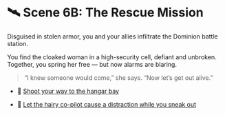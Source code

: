 
# 🛰️ Scene 6B: The Rescue Mission

Disguised in stolen armor, you and your allies infiltrate the Dominion battle station.

You find the cloaked woman in a high-security cell, defiant and unbroken. Together, you spring her free — but now alarms are blaring.

> “I knew someone would come,” she says. “Now let’s get out alive.”

- 🔫 [Shoot your way to the hangar bay](../space-battles/7C.md)

- 🐒 [Let the hairy co-pilot cause a distraction while you sneak out](../space-battles/7D.md)

